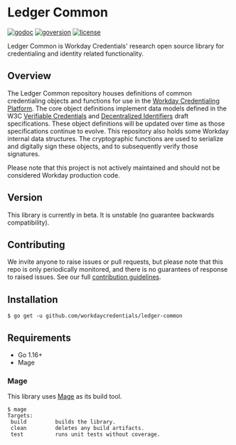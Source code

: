 # Ledger Common

[![godoc](https://img.shields.io/badge/godoc-ledger--common-blue)](https://pkg.go.dev/github.com/workdaycredentials/ledger-common)
[![goversion](https://img.shields.io/badge/go_version-1.13-brightgreen)](https://golang.org/)
[![license](https://img.shields.io/badge/license-Apache%202.0-blue)](https://github.com/workdaycredentials/ledger-common/blob/master/LICENSE)

Ledger Common is Workday Credentials' research open source library for credentialing and identity related functionality.

## Overview
The Ledger Common repository houses definitions of common credentialing objects and functions for use in the [Workday Credentialing Platform](https://credentials.workday.com). The core object definitions implement data models defined in the W3C [Verifiable Credentials](https://w3c.github.io/vc-data-model/) and [Decentralized Identifiers](https://w3c.github.io/did-core/) draft specifications. These object definitions will be updated over time as those specifications continue to evolve. This repository also holds some Workday internal data structures. The cryptographic functions are used to serialize and digitally sign these objects, and to subsequently verify those signatures.

Please note that this project is not actively maintained and should not be considered Workday production code.

## Version
This library is currently in beta. It is unstable (no guarantee backwards compatibility).

## Contributing
We invite anyone to raise issues or pull requests, but please note that this repo is only periodically monitored, and there is no guarantees of response to raised issues. See our full [contribution guidelines](CONTRIBUTING.md).

## Installation
```$ go get -u github.com/workdaycredentials/ledger-common```

## Requirements

* Go 1.16+
* Mage

### Mage
This library uses [Mage](https://magefile.org/) as its build tool.

 ``` 
$ mage
Targets:
  build         builds the library.
  clean         deletes any build artifacts.
  test          runs unit tests without coverage.
```
